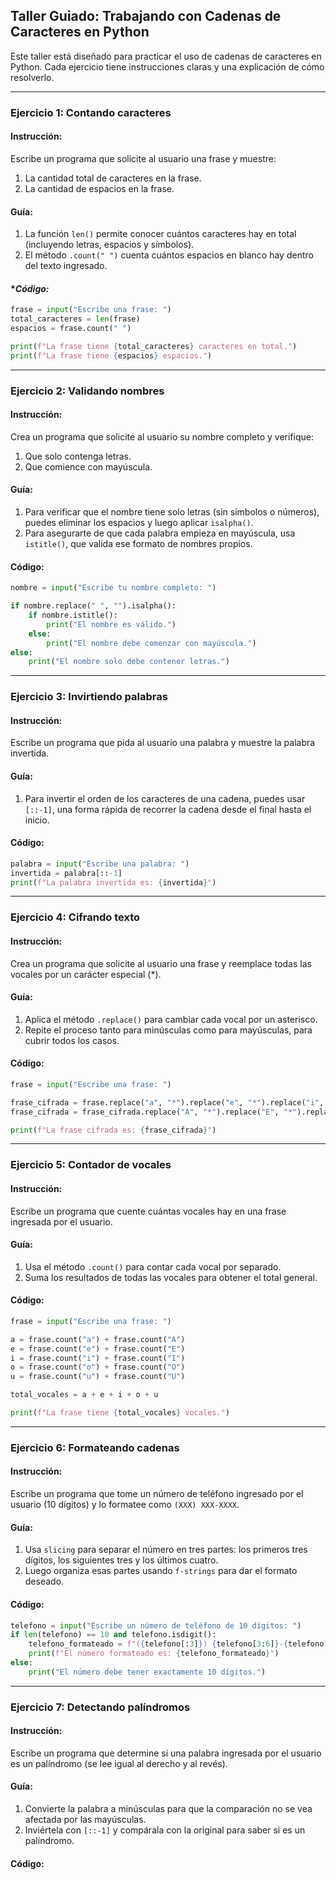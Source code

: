 ## Taller Guiado: Trabajando con Cadenas de Caracteres en Python

Este taller está diseñado para practicar el uso de cadenas de caracteres en Python. Cada ejercicio tiene instrucciones claras y una explicación de cómo resolverlo.

------


### **Ejercicio 1: Contando caracteres**

#### **Instrucción:**

Escribe un programa que solicite al usuario una frase y muestre:

1. La cantidad total de caracteres en la frase.
2. La cantidad de espacios en la frase.

#### **Guía:**

1. La función `len()` permite conocer cuántos caracteres hay en total (incluyendo letras, espacios y símbolos).
2. El método `.count(" ")` cuenta cuántos espacios en blanco hay dentro del texto ingresado.

#### **Código:*

```python
frase = input("Escribe una frase: ")
total_caracteres = len(frase)
espacios = frase.count(" ")

print(f"La frase tiene {total_caracteres} caracteres en total.")
print(f"La frase tiene {espacios} espacios.")
```

------

### **Ejercicio 2: Validando nombres**

#### **Instrucción:**

Crea un programa que solicite al usuario su nombre completo y verifique:

1. Que solo contenga letras.
2. Que comience con mayúscula.

#### **Guía:**

1. Para verificar que el nombre tiene solo letras (sin símbolos o números), puedes eliminar los espacios y luego aplicar `isalpha()`.
2. Para asegurarte de que cada palabra empieza en mayúscula, usa `istitle()`, que valida ese formato de nombres propios.

#### **Código:**

```python
nombre = input("Escribe tu nombre completo: ")

if nombre.replace(" ", "").isalpha():
    if nombre.istitle():
        print("El nombre es válido.")
    else:
        print("El nombre debe comenzar con mayúscula.")
else:
    print("El nombre solo debe contener letras.")
```

------

### **Ejercicio 3: Invirtiendo palabras**

#### **Instrucción:**

Escribe un programa que pida al usuario una palabra y muestre la palabra invertida.

#### **Guía:**

1. Para invertir el orden de los caracteres de una cadena, puedes usar `[::-1]`, una forma rápida de recorrer la cadena desde el final hasta el inicio.

#### **Código:**

```python
palabra = input("Escribe una palabra: ")
invertida = palabra[::-1]
print(f"La palabra invertida es: {invertida}")
```

------

### **Ejercicio 4: Cifrando texto**

#### **Instrucción:**

Crea un programa que solicite al usuario una frase y reemplace todas las vocales por un carácter especial (*).

#### **Guía:**

1. Aplica el método `.replace()` para cambiar cada vocal por un asterisco.
2. Repite el proceso tanto para minúsculas como para mayúsculas, para cubrir todos los casos.

#### **Código:**

```python
frase = input("Escribe una frase: ")

frase_cifrada = frase.replace("a", "*").replace("e", "*").replace("i", "*").replace("o", "*").replace("u", "*")
frase_cifrada = frase_cifrada.replace("A", "*").replace("E", "*").replace("I", "*").replace("O", "*").replace("U", "*")

print(f"La frase cifrada es: {frase_cifrada}")
```

------

### **Ejercicio 5: Contador de vocales**

#### **Instrucción:**

Escribe un programa que cuente cuántas vocales hay en una frase ingresada por el usuario.

#### **Guía:**

1. Usa el método `.count()` para contar cada vocal por separado.
2. Suma los resultados de todas las vocales para obtener el total general.

#### **Código:**

```python
frase = input("Escribe una frase: ")

a = frase.count("a") + frase.count("A")
e = frase.count("e") + frase.count("E")
i = frase.count("i") + frase.count("I")
o = frase.count("o") + frase.count("O")
u = frase.count("u") + frase.count("U")

total_vocales = a + e + i + o + u

print(f"La frase tiene {total_vocales} vocales.")
```

------

### **Ejercicio 6: Formateando cadenas**

#### **Instrucción:**

Escribe un programa que tome un número de teléfono ingresado por el usuario (10 dígitos) y lo formatee como `(XXX) XXX-XXXX`.

#### **Guía:**

1. Usa `slicing` para separar el número en tres partes: los primeros tres dígitos, los siguientes tres y los últimos cuatro.
2. Luego organiza esas partes usando `f-strings` para dar el formato deseado.

#### **Código:**

```python
telefono = input("Escribe un número de teléfono de 10 dígitos: ")
if len(telefono) == 10 and telefono.isdigit():
    telefono_formateado = f"({telefono[:3]}) {telefono[3:6]}-{telefono[6:]}"
    print(f"El número formateado es: {telefono_formateado}")
else:
    print("El número debe tener exactamente 10 dígitos.")
```

------

### **Ejercicio 7: Detectando palíndromos**

#### **Instrucción:**

Escribe un programa que determine si una palabra ingresada por el usuario es un palíndromo (se lee igual al derecho y al revés).

#### **Guía:**

1. Convierte la palabra a minúsculas para que la comparación no se vea afectada por las mayúsculas.
2. Inviértela con `[::-1]` y compárala con la original para saber si es un palíndromo.

#### **Código:**
